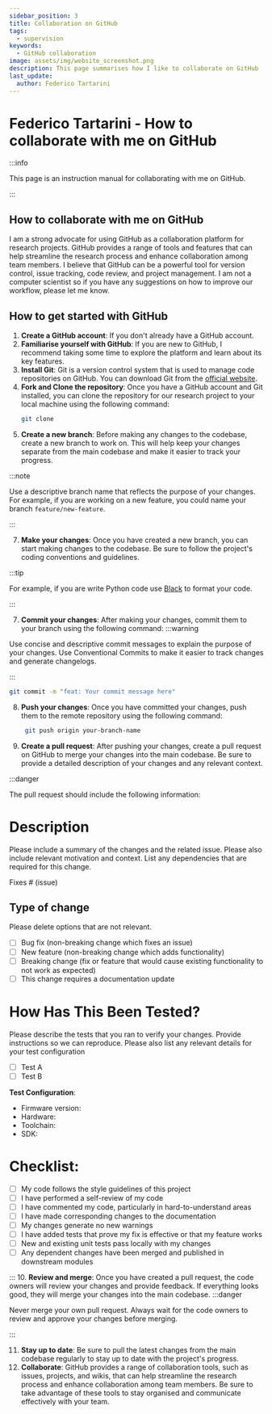 ```yaml
---
sidebar_position: 3
title: Collaboration on GitHub
tags:
  - supervision
keywords: 
  - GitHub collaboration 
image: assets/img/website_screenshot.png
description: This page summarises how I like to collaborate on GitHub
last_update:
  author: Federico Tartarini
---
```


# Federico Tartarini - How to collaborate with me on GitHub

:::info

This page is an instruction manual for collaborating with me on GitHub.

:::

## How to collaborate with me on GitHub

I am a strong advocate for using GitHub as a collaboration platform for research projects.
GitHub provides a range of tools and features that can help streamline the research process and enhance collaboration among team members.
I believe that GitHub can be a powerful tool for version control, issue tracking, code review, and project management.
I am not a computer scientist so if you have any suggestions on how to improve our workflow, please let me know.

## How to get started with GitHub

1. **Create a GitHub account**: If you don't already have a GitHub account.
2. **Familiarise yourself with GitHub**: If you are new to GitHub, I recommend taking some time to explore the platform and learn about its key features.
3. **Install Git**: Git is a version control system that is used to manage code repositories on GitHub. You can download Git from the [official website](https://git-scm.com/).
4. **Fork and Clone the repository**: Once you have a GitHub account and Git installed, you can clone the repository for our research project to your local machine using the following command:
   ```bash
   git clone
    ```
5. **Create a new branch**: Before making any changes to the codebase, create a new branch to work on. This will help keep your changes separate from the main codebase and make it easier to track your progress.

:::note

Use a descriptive branch name that reflects the purpose of your changes.
For example, if you are working on a new feature, you could name your branch `feature/new-feature`.

:::

7. **Make your changes**: Once you have created a new branch, you can start making changes to the codebase. Be sure to follow the project's coding conventions and guidelines.

:::tip

For example, if you are write Python code use [Black](https://black.readthedocs.io/en/stable/) to format your code.

:::

7. **Commit your changes**: After making your changes, commit them to your branch using the following command:
:::warning

Use concise and descriptive commit messages to explain the purpose of your changes.
Use Conventional Commits to make it easier to track changes and generate changelogs.

:::
   ```bash
   git commit -m "feat: Your commit message here"
   ```

8. **Push your changes**: Once you have committed your changes, push them to the remote repository using the following command:
   ```bash
    git push origin your-branch-name
    ```
9. **Create a pull request**: After pushing your changes, create a pull request on GitHub to merge your changes into the main codebase. Be sure to provide a detailed description of your changes and any relevant context.

:::danger

The pull request should include the following information:

# Description

Please include a summary of the changes and the related issue. Please also include relevant motivation and context. List any dependencies that are required for this change.

Fixes # (issue)

## Type of change

Please delete options that are not relevant.

- [ ] Bug fix (non-breaking change which fixes an issue)
- [ ] New feature (non-breaking change which adds functionality)
- [ ] Breaking change (fix or feature that would cause existing functionality to not work as expected)
- [ ] This change requires a documentation update

# How Has This Been Tested?

Please describe the tests that you ran to verify your changes. Provide instructions so we can reproduce. Please also list any relevant details for your test configuration

- [ ] Test A
- [ ] Test B

**Test Configuration**:
* Firmware version:
* Hardware:
* Toolchain:
* SDK:

# Checklist:

- [ ] My code follows the style guidelines of this project
- [ ] I have performed a self-review of my code
- [ ] I have commented my code, particularly in hard-to-understand areas
- [ ] I have made corresponding changes to the documentation
- [ ] My changes generate no new warnings
- [ ] I have added tests that prove my fix is effective or that my feature works
- [ ] New and existing unit tests pass locally with my changes
- [ ] Any dependent changes have been merged and published in downstream modules

:::
10. **Review and merge**: Once you have created a pull request, the code owners will review your changes and provide feedback. If everything looks good, they will merge your changes into the main codebase.
:::danger

Never merge your own pull request. Always wait for the code owners to review and approve your changes before merging.

:::

11. **Stay up to date**: Be sure to pull the latest changes from the main codebase regularly to stay up to date with the project's progress.
12. **Collaborate**: GitHub provides a range of collaboration tools, such as issues, projects, and wikis, that can help streamline the research process and enhance collaboration among team members. Be sure to take advantage of these tools to stay organised and communicate effectively with your team.